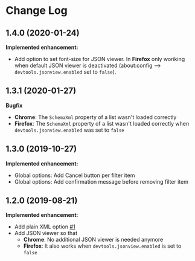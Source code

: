 # Change Log
## 1.4.0 (2020-01-24)
**Implemented enhancement:**
* Add option to set font-size for JSON viewer. In **Firefox** only woriking when default JSON viewer is deactivated (about:config --> `devtools.jsonview.enabled`  set to `false`).

## 1.3.1 (2020-01-27)
**Bugfix**
* **Chrome**: The `SchemaXml` property of a list wasn't loaded correctly
* **Firefox**: The `SchemaXml` property of a list wasn't loaded correctly when `devtools.jsonview.enabled` was set to `false`

## 1.3.0 (2019-10-27)
**Implemented enhancement:**
* Global options: Add Cancel button per filter item
* Global options: Add confirmation message before removing filter item

## 1.2.0 (2019-08-21)
**Implemented enhancement:**
* Add plain XML option [\#1](https://github.com/ddesch/SP-REST-JSON/issues/1)
* Add JSON viewer so that
    * **Chrome**: No additional JSON viewer is needed anymore
    * **Firefox**: It also works when `devtools.jsonview.enabled` is set to `false`